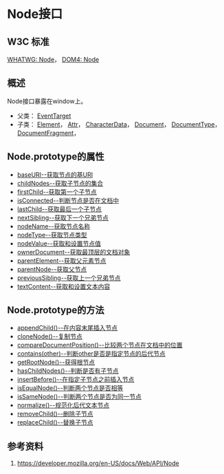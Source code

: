 # Node接口

## W3C 标准
[WHATWG: Node](https://dom.spec.whatwg.org/#interface-node)，
[DOM4: Node](https://www.w3.org/TR/dom/#interface-node)

## 概述
Node接口暴露在window上。

- 父类： [EventTarget](https://dom.spec.whatwg.org/#eventtarget)
- 子类：
        [Element](https://dom.spec.whatwg.org/#element)，
        [Attr](https://dom.spec.whatwg.org/#attr)，
        [CharacterData](https://dom.spec.whatwg.org/#characterdata)，
        [Document](https://dom.spec.whatwg.org/#document)，
        [DocumentType](https://dom.spec.whatwg.org/#documenttype)，
        [DocumentFragment](https://dom.spec.whatwg.org/#documentfragment)，

## Node.prototype的属性

- [baseURI--获取节点的基URI](./baseURI/baseURI.md)
- [childNodes--获取子节点的集合](./childNodes/childNodes.md)
- [firstChild--获取第一个子节点](./firstChild/firstChild.md)
- [isConnected--判断节点是否在文档中](./isConnected/isConnected.md)
- [lastChild--获取最后一个子节点](./lastChild/lastChild.md)
- [nextSibling--获取下一个兄弟节点](./nextSibling/nextSibling.md)
- [nodeName--获取节点名称](./nodeName/nodeName.md)
- [nodeType--获取节点类型](./nodeType/nodeType.md)
- [nodeValue--获取和设置节点值](./nodeValue/nodeValue.md)
- [ownerDocument--获取最顶层的文档对象](./ownerDocument/ownerDocument.md)
- [parentElement--获取父元素节点](./parentElement/parentElement.md)
- [parentNode--获取父节点](./parentNode/parentNode.md)
- [previousSibling--获取上一个兄弟节点](./previousSibling/previousSibling.md)
- [textContent--获取和设置文本内容](./textContent/textContent.md)

## Node.prototype的方法

- [appendChild()--在内容末尾插入节点](./appendChild()/appendChild().md)
- [cloneNode()--复制节点](./cloneNode()/cloneNode().md)
- [compareDocumentPosition()--比较两个节点在文档中的位置](./compareDocumentPosition()/compareDocumentPosition().md)
- [contains(other)--判断other是否是指定节点的后代节点](./contains()/contains().md)
- [getRootNode()--获得根节点](./getRootNode()/getRootNode().md)
- [hasChildNodes()--判断是否有子节点](./hasChildNodes()/hasChildNodes().md)
- [insertBefore()--在指定子节点之前插入节点](./insertBefore()/insertBefore().md)
- [isEqualNode()--判断两个节点是否相等](./isEqualNode()/isEqualNode().md)
- [isSameNode()--判断两个节点是否为同一节点](./isSameNode()/isSameNode().md)
- [normalize()--规范化后代文本节点](./normalize()/normalize().md)
- [removeChild()--删除子节点](./removeChild()/removeChild().md)
- [replaceChild()--替换子节点](./replaceChild()/replaceChild().md)

## 参考资料
1. https://developer.mozilla.org/en-US/docs/Web/API/Node